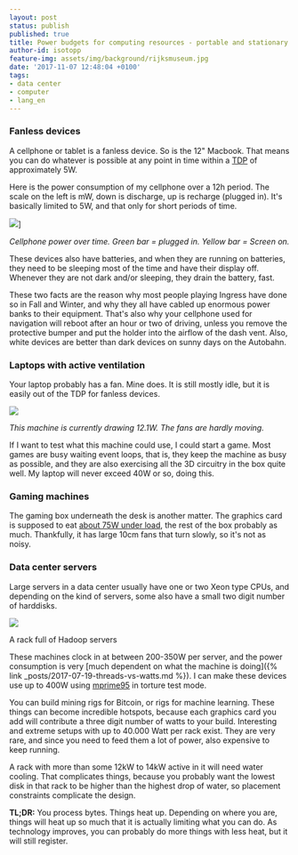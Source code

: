 ```yaml
---
layout: post
status: publish
published: true
title: Power budgets for computing resources - portable and stationary
author-id: isotopp
feature-img: assets/img/background/rijksmuseum.jpg
date: '2017-11-07 12:48:04 +0100'
tags:
- data center
- computer
- lang_en
---
```


### Fanless devices

A cellphone or tablet is a fanless device. So is the 12"
Macbook. That means you can do whatever is possible at any point
in time within a
[TDP](https://en.wikipedia.org/wiki/Thermal_design_power) of
approximately 5W.

Here is the power consumption of my cellphone over a 12h period.
The scale on the left is mW, down is discharge, up is recharge
(plugged in). It's basically limited to 5W, and that only for
short periods of time.

![](/uploads/2017/11/power-budget.jpg)]

*Cellphone power over time. Green bar = plugged in. Yellow bar =
Screen on.*

These devices also have batteries, and when they are running on
batteries, they need to be sleeping most of the time and have
their display off. Whenever they are not dark and/or sleeping,
they drain the battery, fast.

These two facts are the reason why most people playing Ingress
have done so in Fall and Winter, and why they all have cabled up
enormous power banks to their equipment. That's also why your
cellphone used for navigation will reboot after an hour or two
of driving, unless you remove the protective bumper and put the
holder into the airflow of the dash vent. Also, white devices
are better than dark devices on sunny days on the Autobahn.

### Laptops with active ventilation

Your laptop probably has a fan. Mine does. It is still mostly
idle, but it is easily out of the TDP for fanless devices.

![](/uploads/2017/11/Screen-Shot-2017-11-07-at-12.34.50.png) 

*This machine is currently drawing 12.1W. The fans are hardly
moving.*

If I want to test what this machine could use, I could start a
game. Most games are busy waiting event loops, that is, they
keep the machine as busy as possible, and they are also
exercising all the 3D circuitry in the box quite well. My laptop
will never exceed 40W or so, doing this. 


### Gaming machines

The gaming box underneath the desk is another matter. The
graphics card is supposed to eat 
[about 75W under load](http://www.tomshardware.com/reviews/nvidia-geforce-gtx-1070-8gb-pascal-performance,4585-7.html),
the rest of the box probably as much. Thankfully, it has large
10cm fans that turn slowly, so it's not as noisy.

### Data center servers

Large servers in a data center usually have one or two Xeon type
CPUs, and depending on the kind of servers, some also have a
small two digit number of harddisks. 

![](/uploads/2017/11/hadoop.jpg)

A rack full of Hadoop servers

These machines clock in at between 200-350W per server, and the
power consumption is very 
[much dependent on what the machine is doing]({% link _posts/2017-07-19-threads-vs-watts.md %}).
I can make these devices use up to 400W using
[mprime95](https://www.mersenne.org/download/) in torture test
mode.

You can build mining rigs for Bitcoin, or rigs for machine
learning. These things can become incredible hotspots, because
each graphics card you add will contribute a three digit number
of watts to your build. Interesting and extreme setups with up
to 40.000 Watt per rack exist. They are very rare, and since you
need to feed them a lot of power, also expensive to keep
running.

A rack with more than some 12kW to 14kW active in it will need
water cooling. That complicates things, because you probably
want the lowest disk in that rack to be higher than the highest
drop of water, so placement constraints complicate the design.

**TL;DR:** You process bytes. Things heat up. Depending on where
you are, things will heat up so much that it is actually
limiting what you can do. As technology improves, you can
probably do more things with less heat, but it will still
register.
